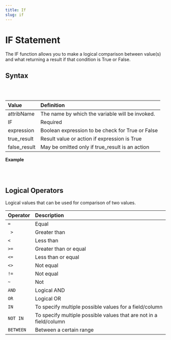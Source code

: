 ```yaml
---
title: If
slug: if
---
```


# IF Statement

The IF function allows you to make a logical comparison between value(s) and what returning a result if that condition is True or False.

## Syntax

<pre>
<EclCode code = "attr_name := IF(expression, true_result [, false_result])
">
</EclCode>
</pre>

| Value        | Definition                                       |
| :----------- | :----------------------------------------------- |
| attribName   | The name by which the variable will be invoked.  |
| IF           | Required                                         |
| expression   | Boolean expression to be check for True or False |
| true_result  | Result value or action if expression is True     |
| false_result | May be omitted only if true_result is an action  |

**Example**

<pre>
<EclCode
id="IfExp_1"
tryMe="IfExp_1"
code="/*
IF Example:
Example includes nested IF*/

Permission := 23;
Age        := 12;

Res1 := IF(Permission >= Age, 'Application Accepted', 'Application Rejected');

Flag := FALSE;
Res2 := IF(Flag, ', Try Again', ', Move on');

Final := IF(Res1 = 'Application Accepted' AND Res2 = ', Move on',
              OUTPUT(Res1 + Res2, NAMED('Passed')),
              OUTPUT(Res1 + Res2, NAMED('Failed'))
           );

Final;">
</EclCode>
</pre>

## Logical Operators

Logical values that can be used for comparison of two values.

| Operator  | Description                                                        |
| :-------- | :----------------------------------------------------------------- |
| `=`       | Equal                                                              |
| ` >`      | Greater than                                                       |
| `<`       | Less than                                                          |
| `>=`      | Greater than or equal                                              |
| `<=`      | Less than or equal                                                 |
| `<>`      | Not equal                                                          |
| `!= `     | Not equal                                                          |
| `~`       | Not                                                                |
| `AND`     | Logical AND                                                        |
| `OR`      | Logical OR                                                         |
| `IN`      | To specify multiple possible values for a field/column             |
| `NOT IN`  | To specify multiple possible values that are not in a field/column |
| `BETWEEN` | Between a certain range                                            |

